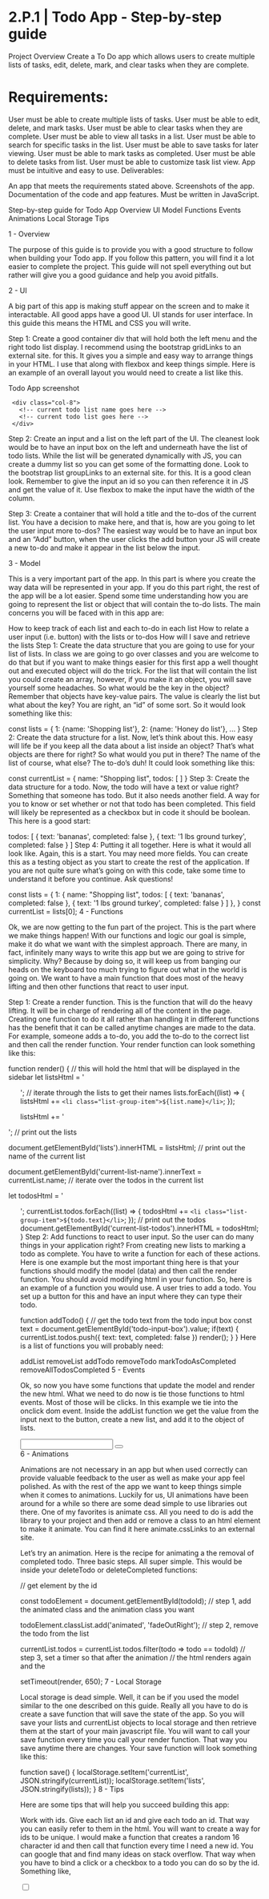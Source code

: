 # 2.P.1 | Todo App - Step-by-step guide
Project Overview
Create a To Do app which allows users to create multiple lists of tasks, edit, delete, mark, and clear tasks when they are complete.

# Requirements: 

User must be able to create multiple lists of tasks.
User must be able to edit, delete, and mark tasks.
User must be able to clear tasks when they are complete.
User must be able to view all tasks in a list.
User must be able to search for specific tasks in the list.
User must be able to save tasks for later viewing.
User must be able to mark tasks as completed.
User must be able to delete tasks from list.
User must be able to customize task list view.
App must be intuitive and easy to use.
Deliverables:

An app that meets the requirements stated above.
Screenshots of the app.
Documentation of the code and app features.
Must be written in JavaScript.
 

Step-by-step guide for Todo App
Overview
UI
Model
Functions
Events
Animations
Local Storage
Tips

1 - Overview

The purpose of this guide is to provide you with a good structure to follow when building your Todo app. If you follow this pattern, you will find it a lot easier to complete the project. This guide will not spell everything out but rather will give you a good guidance and help you avoid pitfalls.

2 - UI

A big part of this app is making stuff appear on the screen and to make it interactable. All good apps have a good UI. UI stands for user interface. In this guide this means the HTML and CSS you will write.

Step 1: Create a good container div that will hold both the left menu and the right todo list display. I recommend using the bootstrap gridLinks to an external site. for this. It gives you a simple and easy way to arrange things in your HTML. I use that along with flexbox and keep things simple. Here is an example of an overall layout you would need to create a list like this.

Todo App screenshot

<div class="outer">
 <nav class="navbar">
   <!-- navbar not needed but looks cool -->
 </nav>

 <div class="container-fluid">
   <div class="row">
     <div class="col-3">
       <!-- list of todo lists go here -->
     </div>

     <div class="col-8">
       <!-- current todo list name goes here -->
       <!-- current todo list goes here -->
     </div>

   </div>
 </div>
</div>

Step 2: Create an input and a list on the left part of the UI. The cleanest look would be to have an input box on the left and underneath have the list of todo lists. While the list will be generated dynamically with JS, you can create a dummy list so you can get some of the formatting done. Look to the bootstrap list groupLinks to an external site. for this. It is a good clean look. Remember to give the input an id so you can then reference it in JS and get the value of it. Use flexbox to make the input have the width of the column.

Step 3: Create a container that will hold a title and the to-dos of the current list. You have a decision to make here, and that is, how are you going to let the user input more to-dos? The easiest way would be to have an input box and an “Add” button, when the user clicks the add button your JS will create a new to-do and make it appear in the list below the input.

3 - Model

This is a very important part of the app. In this part is where you create the way data will be represented in your app. If you do this part right, the rest of the app will be a lot easier. Spend some time understanding how you are going to represent the list or object that will contain the to-do lists. The main concerns you will be faced with in this app are: 

How to keep track of each list and each to-do in each list
How to relate a user input (i.e. button) with the lists or to-dos
How will I save and retrieve the lists
Step 1: Create the data structure that you are going to use for your list of lists. In class we are going to go over classes and you are welcome to do that but if you want to make things easier for this first app a well thought out and executed object will do the trick. For the list that will contain the list you could create an array, however, if you make it an object, you will save yourself some headaches. So what would be the key in the object? Remember that objects have key-value pairs. The value is clearly the list but what about the key? You are right, an “id” of some sort. So it would look something like this:

const lists = {
 1: {name: 'Shopping list'},
 2: {name: 'Honey do list'},
 ...
}
Step 2: Create the data structure for a list. Now, let’s think about this. How easy will life be if you keep all the data about a list inside an object? That’s what objects are there for right? So what would you put in there? The name of the list of course, what else? The to-do’s duh! It could look something like this:

const currentList = {
 name: "Shopping list",
 todos: [
 ]
}
Step 3: Create the data structure for a todo. Now, the todo will have a text or value right? Something that someone has todo. But it also needs another field. A way for you to know or set whether or not that todo has been completed. This field will likely be represented as a checkbox but in code it should be boolean. This here is a good start:

todos: [
   {
     text: 'bananas',
     completed: false
   },
   {
     text: '1 lbs ground turkey',
     completed: false
   }
 ]
Step 4: Putting it all together. Here is what it would all look like. Again, this is a start. You may need more fields. You can create this as a testing object as you start to create the rest of the application. If you are not quite sure what’s going on with this code, take some time to understand it before you continue. Ask questions!

const lists = {
 1: {
   name: "Shopping list",
   todos: [
     {
       text: 'bananas',
       completed: false
     },
     {
       text: '1 lbs ground turkey',
       completed: false
     }
   ]
 },
}
const currentList = lists[0];
4 - Functions

Ok, we are now getting to the fun part of the project. This is the part where we make things happen! With our functions and logic our goal is simple, make it do what we want with the simplest approach. There are many, in fact, infinitely many ways to write this app but we are going to strive for simplicity. Why? Because by doing so, it will keep us from banging our heads on the keyboard too much trying to figure out what in the world is going on. We want to have a main function that does most of the heavy lifting and then other functions that react to user input.

Step 1: Create a render function. This is the function that will do the heavy lifting. It will be in charge of rendering all of the content in the page. Creating one function to do it all rather than handling it in different functions has the benefit that it can be called anytime changes are made to the data. For example, someone adds a to-do, you add the to-do to the correct list and then call the render function. Your render function can look something like this: 

function render() {
 // this will hold the html that will be displayed in the sidebar
 let listsHtml = '<ul class="list-group">';
 // iterate through the lists to get their names
 lists.forEach((list) => {
   listsHtml += `<li class="list-group-item">${list.name}</li>`;
 });

 listsHtml += '</ul>';
 // print out the lists

 document.getElementById('lists').innerHTML = listsHtml;
 // print out the name of the current list

 document.getElementById('current-list-name').innerText = currentList.name;
 // iterate over the todos in the current list

 let todosHtml = '<ul class="list-group-flush">';
 currentList.todos.forEach((list) => {
   todosHtml += `<li class="list-group-item">${todo.text}</li>`;
 });
 // print out the todos
 document.getElementById('current-list-todos').innerHTML = todosHtml;
}
Step 2: Add functions to react to user input. So the user can do many things in your application right? From creating new lists to marking a todo as complete. You have to write a function for each of these actions. Here is one example but the most important thing here is that your functions should modify the model (data) and then call the render function. You should avoid modifying html in your function. So, here is an example of a function you would use. A user tries to add a todo. You set up a button for this and have an input where they can type their todo.  

function addTodo() {
 // get the todo text from the todo input box
 const text = document.getElementById('todo-input-box').value;
 if(text) {
   currentList.todos.push({
     text: text,
     completed: false
   })
   render();
 }
}
Here is a list of functions you will probably need:

addList
removeList
addTodo
removeTodo
markTodoAsCompleted
removeAllTodosCompleted
5 - Events

Ok, so now you have some functions that update the model and render the new html. What we need to do now is tie those functions to html events. Most of those will be clicks. In this example we tie into the onclick dom event. Inside the addList function we get the value from the input next to the button, create a new list, and add it to the object of lists.

<div>
 <input id="new-list-name-input">
 <button class="btn btn-primary" onclick="addList()"></button>
</div>
6 - Animations

Animations are not necessary in an app but when used correctly can provide valuable feedback to the user as well as make your app feel polished. As with the rest of the app we want to keep things simple when it comes to animations. Luckily for us, UI animations have been around for a while so there are some dead simple to use libraries out there. One of my favorites is animate css. All you need to do is add the library to your project and then add or remove a class to an html element to make it animate. You can find it here animate.cssLinks to an external site.

Let’s try an animation. Here is the recipe for animating a the removal of completed todo. Three basic steps. All super simple. This would be inside your deleteTodo or deleteCompleted functions:

// get element by the id
 
const todoElement = document.getElementById(todoId);
// step 1, add the animated class and the animation class you want
 
todoElement.classList.add('animated', 'fadeOutRight');
// step 2, remove the todo from the list
 
currentList.todos = currentList.todos.filter(todo => todo == todoId)
// step 3, set a timer so that after the animation
// the html renders again and the

setTimeout(render, 650);
7 - Local Storage

Local storage is dead simple. Well, it can be if you used the model similar to the one described on this guide. Really all you have to do is create a save function that will save the state of the app. So you will save your lists and currentList objects to local storage and then retrieve them at the start of your main javascript file. You will want to call your save function every time you call your render function. That way you save anytime there are changes. Your save function will look something like this:

function save() {
 localStorage.setItem('currentList', JSON.stringify(currentList)); 
 localStorage.setItem('lists', JSON.stringify(lists));
}
8 - Tips

Here are some tips that will help you succeed building this app:

Work with ids. Give each list an id and give each todo an id. That way you can easily refer to them in the html. You will want to create a way for ids to be unique. I would make a function that creates a random 16 character id and then call that function every time I need a new id. You can google that and find many ideas on stack overflow. That way when you have to bind a click or a checkbox to a todo you can do so by the id. Something like, 

<input type="checkbox" id="${'todo-' + todo.id}" onclick="completeTodo(${todo.id})">
 